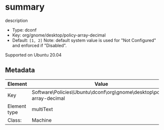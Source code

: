 # summary

description

- Type: dconf
- Key: org/gnome/desktop/policy-array-decimal
- Default: `[1, 2]`
Note: default system value is used for "Not Configured" and enforced if "Disabled".

Supported on Ubuntu 20.04



## Metadata

| Element      | Value            |
| ---          | ---              |
| Key          | Software\Policies\Ubuntu\dconf\org\gnome\desktop\policy-array-decimal         |
| Element type | multiText |
| Class:       | Machine       |
